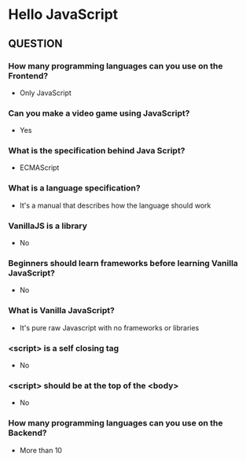 # Hello JavaScript

## QUESTION

### How many programming languages can you use on the Frontend?

- Only JavaScript

### Can you make a video game using JavaScript?

- Yes

### What is the specification behind Java Script?

- ECMAScript

### What is a language specification?

- It's a manual that describes how the language should work

### VanillaJS is a library

- No

### Beginners should learn frameworks before learning Vanilla JavaScript?

- No

### What is Vanilla JavaScript?

- It's pure raw Javascript with no frameworks or libraries

### \<script> is a self closing tag

- No

### \<script> should be at the top of the \<body>

- No

### How many programming languages can you use on the Backend?

- More than 10